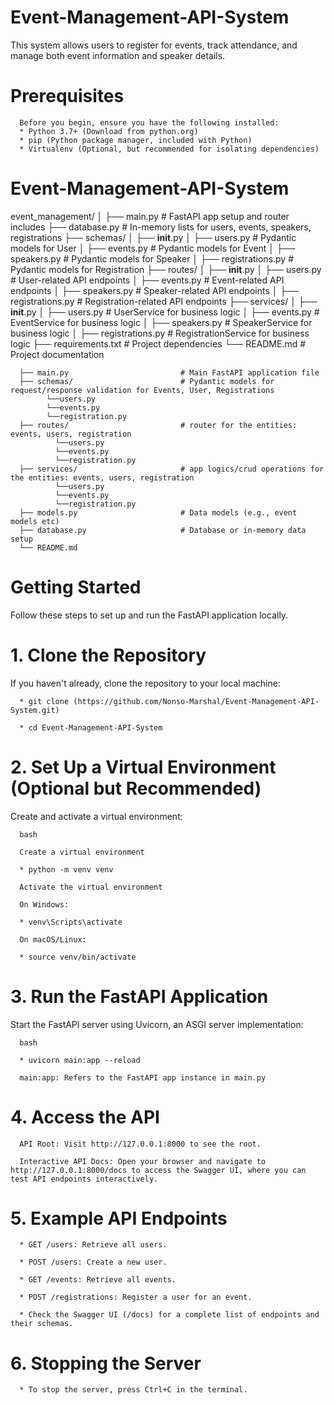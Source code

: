 # Event-Management-API-System

This system allows users to register for events, track attendance, and manage both event information and speaker details.


# Prerequisites

      Before you begin, ensure you have the following installed:
      * Python 3.7+ (Download from python.org)
      * pip (Python package manager, included with Python)
      * Virtualenv (Optional, but recommended for isolating dependencies)



# Event-Management-API-System

event_management/
│
├── main.py               # FastAPI app setup and router includes
├── database.py           # In-memory lists for users, events, speakers, registrations
├── schemas/
│   ├── __init__.py
│   ├── users.py          # Pydantic models for User
│   ├── events.py         # Pydantic models for Event
│   ├── speakers.py       # Pydantic models for Speaker
│   ├── registrations.py   # Pydantic models for Registration
├── routes/
│   ├── __init__.py
│   ├── users.py          # User-related API endpoints
│   ├── events.py         # Event-related API endpoints
│   ├── speakers.py       # Speaker-related API endpoints
│   ├── registrations.py   # Registration-related API endpoints
├── services/
│   ├── __init__.py
│   ├── users.py          # UserService for business logic
│   ├── events.py         # EventService for business logic
│   ├── speakers.py       # SpeakerService for business logic
│   ├── registrations.py   # RegistrationService for business logic
├── requirements.txt      # Project dependencies
└── README.md             # Project documentation

      ├── main.py                         # Main FastAPI application file      
      ├── schemas/                        # Pydantic models for request/response validation for Events, User, Registrations
            └──users.py
            └──events.py
            └──registration.py
      ├── routes/                         # router for the entities: events, users, registration
              └──users.py
              └──events.py
              └──registration.py
      ├── services/                       # app logics/crud operations for the entities: events, users, registration
              └──users.py
              └──events.py
              └──registration.py
      ├── models.py                       # Data models (e.g., event models etc)
      ├── database.py                     # Database or in-memory data setup
      └── README.md   




# Getting Started

Follow these steps to set up and run the FastAPI application locally.




# 1. Clone the Repository

If you haven't already, clone the repository to your local machine:

      * git clone (https://github.com/Nonso-Marshal/Event-Management-API-System.git)
        
      * cd Event-Management-API-System



# 2. Set Up a Virtual Environment (Optional but Recommended)

Create and activate a virtual environment:

      bash
      
      Create a virtual environment
      
      * python -m venv venv
      
      Activate the virtual environment
      
      On Windows:
      
      * venv\Scripts\activate
      
      On macOS/Linux:
      
      * source venv/bin/activate
      

# 3. Run the FastAPI Application

Start the FastAPI server using Uvicorn, an ASGI server implementation:

      bash
      
      * uvicorn main:app --reload
      
      main:app: Refers to the FastAPI app instance in main.py


# 4. Access the API 

      API Root: Visit http://127.0.0.1:8000 to see the root.
      
      Interactive API Docs: Open your browser and navigate to http://127.0.0.1:8000/docs to access the Swagger UI, where you can test API endpoints interactively.


# 5. Example API Endpoints

      * GET /users: Retrieve all users.
      
      * POST /users: Create a new user.
      
      * GET /events: Retrieve all events.
      
      * POST /registrations: Register a user for an event.
      
      * Check the Swagger UI (/docs) for a complete list of endpoints and their schemas.


# 6. Stopping the Server

      * To stop the server, press Ctrl+C in the terminal.










